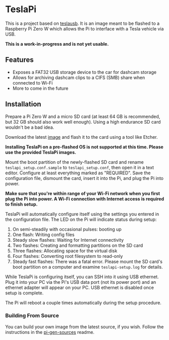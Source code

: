# TeslaPi

This is a project based on [teslausb](https://github.com/marcone/teslausb). It is an image meant to be flashed to a
Raspberry Pi Zero W which allows the Pi to interface with a Tesla vehicle via USB.

**This is a work-in-progress and is not yet usable.**

## Features

- Exposes a FAT32 USB storage device to the car for dashcam storage
- Allows for archiving dashcam clips to a CIFS (SMB) share when connected to Wi-Fi
- More to come in the future

## Installation

Prepare a Pi Zero W and a micro SD card (at least 64 GB is recommended, but 32 GB should also work well enough).
Using a high endurance SD card wouldn't be a bad idea.

Download the latest [image](https://github.com/DoctorMcKay/node-teslapi/releases) and flash it to the card using
a tool like Etcher.

**Installing TeslaPi on a pre-flashed OS is not supported at this time. Please use the provided TeslaPi images.**

Mount the boot partition of the newly-flashed SD card and rename `teslapi_setup.conf.sample` to `teslapi_setup.conf`,
then open it in a text editor. Configure at least everything marked as "REQUIRED". Save the configuration file, dismount
the card, insert it into the Pi, and plug the Pi into power.

**Make sure that you're within range of your Wi-Fi network when you first plug the Pi into power. A Wi-Fi connection
with Internet access is required to finish setup.**

TeslaPi will automatically configure itself using the settings you entered in the configuration file. The LED on the Pi
will indicate status during setup:

1. On semi-steadily with occasional pulses: booting up
2. One flash: Writing config files
3. Steady slow flashes: Waiting for Internet connectivity
4. Two flashes: Creating and formatting partitions on the SD card
5. Three flashes: Allocating space for the virtual disk
6. Four flashes: Converting root filesystem to read-only
7. Steady fast flashes: There was a fatal error. Please mount the SD card's boot partition on a computer and examine `teslapi-setup.log` for details.

While TeslaPi is configuring itself, you can SSH into it using USB ethernet. Plug it into your PC via the Pi's USB data
port (not its power port) and an ethernet adapter will appear on your PC. USB ethernet is disabled once setup is complete.

The Pi will reboot a couple times automatically during the setup procedure.

### Building From Source

You can build your own image from the latest source, if you wish. Follow the instructions in the
[pi-gen-sources](https://github.com/DoctorMcKay/node-teslapi/tree/master/pi-gen-sources) readme.
